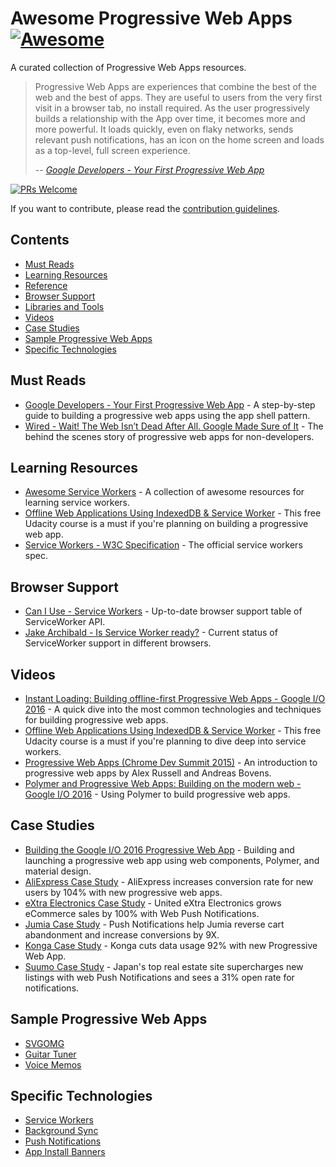 # Awesome Progressive Web Apps [![Awesome](https://cdn.rawgit.com/sindresorhus/awesome/d7305f38d29fed78fa85652e3a63e154dd8e8829/media/badge.svg)](https://github.com/sindresorhus/awesome)

A curated collection of Progressive Web Apps resources.

> Progressive Web Apps are experiences that combine the best of the web and the best of apps. They are useful to users from the very first visit in a browser tab, no install required. As the user progressively builds a relationship with the App over time, it becomes more and more powerful. It loads quickly, even on flaky networks, sends relevant push notifications, has an icon on the home screen and loads as a top-level, full screen experience.
>
> -- <cite>[Google Developers - Your First Progressive Web App](https://developers.google.com/web/fundamentals/getting-started/your-first-progressive-web-app/?hl=en)</cite>

[![PRs Welcome](https://img.shields.io/badge/PRs-welcome-brightgreen.svg?style=flat-square)](http://makeapullrequest.com)

If you want to contribute, please read the [contribution guidelines](contributing.md).

## Contents

- [Must Reads](#must-reads)
- [Learning Resources](#learning-resources)
- [Reference](#reference)
- [Browser Support](#browser-support)
- [Libraries and Tools](#libraries-and-tools)
- [Videos](#videos)
- [Case Studies](#case-studies)
- [Sample Progressive Web Apps](@sample-progressive-web-apps)
- [Specific Technologies](#specific-technologies)

## Must Reads

- [Google Developers - Your First Progressive Web App](https://developers.google.com/web/fundamentals/getting-started/your-first-progressive-web-app/?hl=en) - A step-by-step guide to building a progressive web apps using the app shell pattern.
- [Wired - Wait! The Web Isn’t Dead After All. Google Made Sure of It](http://www.wired.com/2016/04/wait-web-isnt-really-dead-google-made-sure/) - The behind the scenes story of progressive web apps for non-developers.

## Learning Resources

- [Awesome Service Workers](https://github.com/TalAter/awesome-service-workers) - A collection of awesome resources for learning service workers.
- [Offline Web Applications Using IndexedDB & Service Worker](https://www.udacity.com/course/offline-web-applications--ud899) - This free Udacity course is a must if you're planning on building a progressive web app.
- [Service Workers - W3C Specification](https://www.w3.org/TR/service-workers/) - The official service workers spec.

## Browser Support

- [Can I Use - Service Workers](http://caniuse.com/#feat=serviceworkers) - Up-to-date browser support table of ServiceWorker API.
- [Jake Archibald - Is Service Worker ready?](https://jakearchibald.github.io/isserviceworkerready/) - Current status of ServiceWorker support in different browsers.

## Videos

- [Instant Loading: Building offline-first Progressive Web Apps - Google I/O 2016](https://youtu.be/cmGr0RszHc8) - A quick dive into the most common technologies and techniques for building progressive web apps.
- [Offline Web Applications Using IndexedDB & Service Worker](https://www.udacity.com/course/offline-web-applications--ud899) - This free Udacity course is a must if you're planning to dive deep into service workers.
- [Progressive Web Apps (Chrome Dev Summit 2015)](https://www.youtube.com/watch?v=MyQ8mtR9WxI) - An introduction to progressive web apps by Alex Russell and Andreas Bovens.
- [Polymer and Progressive Web Apps: Building on the modern web - Google I/O 2016](https://www.youtube.com/watch?v=fFF2Yup2dMM) - Using Polymer to build progressive web apps.

## Case Studies

- [Building the Google I/O 2016 Progressive Web App](https://developers.google.com/web/showcase/2016/iowa2016) - Building and launching a progressive web app using web components, Polymer, and material design.
- [AliExpress Case Study](https://developers.google.com/web/showcase/2016/aliexpress) - AliExpress increases conversion rate for new users by 104% with new progressive web apps.
- [eXtra Electronics Case Study](https://developers.google.com/web/showcase/2016/extra) - United eXtra Electronics grows eCommerce sales by 100% with Web Push Notifications.
- [Jumia Case Study](https://developers.google.com/web/showcase/2016/jumia) - Push Notifications help Jumia reverse cart abandonment and increase conversions by 9X.
- [Konga Case Study](https://developers.google.com/web/showcase/2016/konga) - Konga cuts data usage 92% with new Progressive Web App.
- [Suumo Case Study](https://developers.google.com/web/showcase/2016/suumo) - Japan's top real estate site supercharges new listings with web Push Notifications and sees a 31% open rate for notifications.

## Sample Progressive Web Apps

- [SVGOMG](https://jakearchibald.github.io/svgomg/)
- [Guitar Tuner](https://aerotwist.com/blog/guitar-tuner/)
- [Voice Memos](https://voice-memos.appspot.com/)

## Specific Technologies

- [Service Workers](https://github.com/TalAter/awesome-service-workers)
- [Background Sync](https://github.com/TalAter/awesome-service-workers#background-sync)
- [Push Notifications](https://github.com/TalAter/awesome-service-workers#push-notifications)
- [App Install Banners](https://github.com/TalAter/awesome-service-workers#installable-web-apps)
